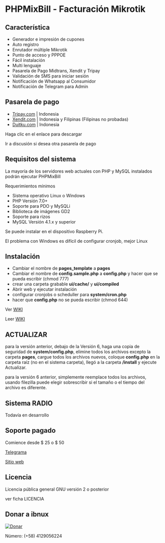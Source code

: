 # PHPMixBill - Facturación Mikrotik

## Característica

- Generador e impresión de cupones
- Auto registro
- Enrutador múltiple Mikrotik
- Punto de acceso y PPPOE
- Fácil instalación
- Multi lenguaje
- Pasarela de Pago Midtrans, Xendit y Tripay
- Validación de SMS para iniciar sesión
- Notificación de Whatsapp al Consumidor
- Notificación de Telegram para Admin

## Pasarela de pago

- [Tripay.com](https://github.com/hotspotbilling/phpnuxbill-tripay) | Indonesia
- [Xendit.com](https://github.com/hotspotbilling/phpnuxbill-xendit) | Indonesia y Filipinas (Filipinas no probadas)
- [Duitku.com](https://github.com/hotspotbilling/phpnuxbill-duitku) | Indonesia

Haga clic en el enlace para descargar

Ir a discusión si desea otra pasarela de pago

## Requisitos del sistema

La mayoría de los servidores web actuales con PHP y MySQL instalados podrán ejecutar PHPMixBill

Requerimientos mínimos

- Sistema operativo Linux o Windows
- PHP Versión 7.0+
- Soporte para PDO y MySQLi
- Biblioteca de imágenes GD2
- Soporte para rizos
- MySQL Versión 4.1.x y superior

Se puede instalar en el dispositivo Raspberry Pi.

El problema con Windows es difícil de configurar cronjob, mejor Linux

## Instalación

- Cambiar el nombre de **pages_template** a **pages**
- Cambiar el nombre de **config.sample.php** a **config.php** y hacer que se pueda escribir (chmod 777)
- crear una carpeta grabable **ui/cache/** y **ui/compiled**
- Abrir web y ejecutar instalación
- configurar cronjobs o scheduller para **system/cron.php**
- hacer que **config.php** no se pueda escribir (chmod 644)


Ver [WIKI](https://github.com/freedarwuin/phpdarbill/wiki/Instalation)

Leer [WIKI](https://github.com/freedarwuin/phpdarbill/wiki/Instalation)

## ACTUALIZAR

para la versión anterior, debajo de la Versión 6, haga una copia de seguridad de **system/config.php**, elimine todos los archivos excepto la carpeta **pages**, cargue todos los archivos nuevos, coloque **config.php** en la carpeta raíz (no en el sistema carpeta), llegó a la carpeta **/install** y ejecute Actualizar.

para la versión 6 anterior, simplemente reemplace todos los archivos, usando filezilla puede elegir sobrescribir si el tamaño o el tiempo del archivo es diferente.

## Sistema RADIO

Todavía en desarrollo

## Soporte pagado

Comience desde $ 25 o $ 50

[Telegrama](https://t.me/ibnux)

[Sitio web](https://ibnux.net/layanan)

## Licencia

Licencia pública general GNU versión 2 o posterior

ver ficha LICENCIA

## Donar a ibnux

[![Donar](https://img.shields.io/badge/Donate-PayPal-green.svg)](https://paypal.me/ibnux)

Número: (+58) 4129056224